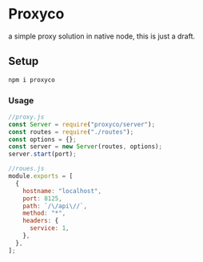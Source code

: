 # Proxyco

a simple proxy solution in native node, this is just a draft.

## Setup

```sh
npm i proxyco
```

### Usage

```js
//proxy.js
const Server = require("proxyco/server");
const routes = require("./routes");
const options = {};
const server = new Server(routes, options);
server.start(port);
```

```js
//roues.js
module.exports = [
  {
    hostname: "localhost",
    port: 8125,
    path: `/\/api\//`,
    method: "*",
    headers: {
      service: 1,
    },
  },
];
```
